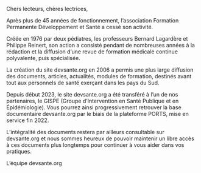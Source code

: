 Chers lecteurs, chères lectrices,

Après plus de 45 années de fonctionnement, l’association Formation Permanente Développement et Santé a cessé son activité.

Créée en 1976 par deux pédiatres, les professeurs Bernard Lagardère et Philippe Reinert, son action a consisté pendant de nombreuses années à la rédaction et la diffusion d’une revue de formation médicale continue polyvalente, puis spécialisée.

La création du site devsante.org en 2006 a permis une plus large diffusion des documents, articles, actualités, modules de formation, destinés avant tout aux personnels de santé exerçant dans les pays du Sud.

Depuis début 2023, le site devsante.org a été transféré à l’un de nos partenaires, le GISPE (Groupe d’Intervention en Santé Publique et en Épidémiologie). Vous pourrez ainsi progressivement retrouver la base documentaire devsante.org par le biais de la plateforme PORTS, mise en service fin 2022.

L’intégralité des documents restera par ailleurs consultable sur devsante.org et nous sommes heureux de pouvoir maintenir un libre accès à ces documents plus longtemps pour continuer à vous aider dans vos pratiques.

L’équipe devsante.org
